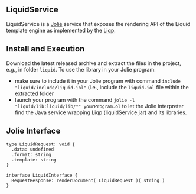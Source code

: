 ## LiquidService 

LiquidService is a [Jolie](https://github.com/jolie/jolie) service that exposes the rendering API of the Liquid template engine as implemented by the [Liqp](https://github.com/bkiers/Liqp).

## Install and Execution

Download the latest released archive and extract the files in the project, e.g., in folder `liquid`.
To use the library in your Jolie program:

- make sure to include it in your Jolie program with command `include "liquid/include/liquid.iol"` (i.e., include the `liquid.iol` file within the extracted folder
- launch your program with the command `jolie -l "liquid/lib:liquid/lib/*" yourProgram.ol` to let the Jolie interpreter find the Java service wrapping Liqp (liquidService.jar) and its libraries.

## Jolie Interface

```Jolie
type LiquidRequest: void {
  .data: undefined
  .format: string
  .template: string
}

interface LiquidInterface {
  RequestResponse: renderDocument( LiquidRequest )( string )
}
```
